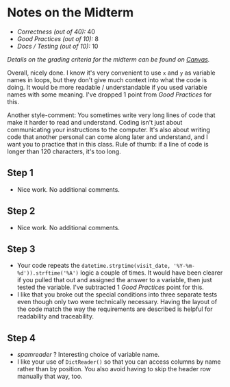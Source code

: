 # Notes on the Midterm

* _Correctness    (out of 40):_ 40
* _Good Practices (out of 10):_ 8
* _Docs / Testing (out of 10):_ 10

_Details on the grading criteria for the midterm can be found on [Canvas](https://canvas.slu.edu/courses/28045/rubrics/23671)._

Overall, nicely done. I know it's very convenient to use `x` and `y` as variable names in loops, but they don't give much context into what the code is doing. It would be more readable / understandable if you used variable names with some meaning. I've dropped 1 point from _Good Practices_ for this.

Another style-comment: You sometimes write very long lines of code that make it harder to read and understand. Coding isn't just about communicating your instructions to the computer. It's also about writing code that another personal can come along later and understand, and I want you to practice that in this class. Rule of thumb: if a line of code is longer than 120 characters, it's too long.


## Step 1
* Nice work. No additional comments.

## Step 2
* Nice work. No additional comments.

## Step 3
* Your code repeats the `datetime.strptime(visit_date, '%Y-%m-%d')).strftime('%A')` logic a couple of times. It would have been clearer if you pulled that out and assigned the answer to a variable, then just tested the variable. I've subtracted 1 _Good Practices_ point for this.
* I like that you broke out the special conditions into three separate tests even though only two were technically necessary. Having the layout of the code match the way the requirements are described is helpful for readability and traceability.

## Step 4
* _spamreader_ ?  Interesting choice of variable name.
* I like your use of `DictReader()` so that you can access columns by name rather than by position. You also avoid having to skip the header row manually that way, too.